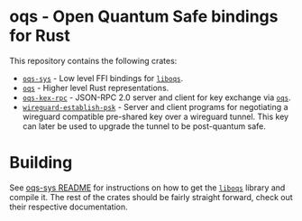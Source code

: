 # oqs - Open Quantum Safe bindings for Rust

This repository contains the following crates:
* [`oqs-sys`] - Low level FFI bindings for [`liboqs`].
* [`oqs`] - Higher level Rust representations.
* [`oqs-kex-rpc`] - JSON-RPC 2.0 server and client for key exchange via [`oqs`].
* [`wireguard-establish-psk`] - Server and client programs for negotiating a wireguard compatible
  pre-shared key over a wireguard tunnel. This key can later be used to upgrade the tunnel to be
  post-quantum safe.

# Building

See [oqs-sys README] for instructions on how to get the [`liboqs`] library and compile it. The rest
of the crates should be fairly straight forward, check out their respective documentation.



[`liboqs`]: https://github.com/open-quantum-safe/liboqs
[`oqs-sys`]: oqs-sys/
[oqs-sys README]: oqs-sys/README.md
[`oqs`]: oqs/
[`oqs-kex-rpc`]: oqs-kex-rpc/
[`wireguard-establish-psk`]: wireguard-establish-psk/
